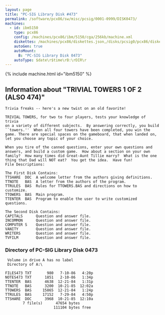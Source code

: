 ```yaml
---
layout: page
title: "PC-SIG Library Disk #473"
permalink: /software/pcx86/sw/misc/pcsig/0001-0999/DISK0473/
machines:
  - id: ibm5150
    type: pcx86
    config: /machines/pcx86/ibm/5150/cga/256kb/machine.xml
    diskettes: /machines/pcx86/diskettes.json,/disks/pcsig0/pcx86/diskettes.json
    autoGen: true
    autoMount:
      B: "PC-SIG Library Disk 0473"
    autoType: $date\r$time\rB:\rDIR\r
---
```


{% include machine.html id="ibm5150" %}

## Information about "TRIVIAL TOWERS 1 OF 2 (ALSO 474)"

    Trivia freaks -- here's a new twist on an old favorite!
    
    TRIVIAL TOWERS, for two to four players, tests your knowledge of trivia
    on a variety of different subjects.  By answering correctly, you build
    ``towers.''  When all four towers have been completed, you win the
    game. There are special spaces on the gameboard, that when landed on,
    let you choose any topic of your choice.
    
    When you tire of the canned questions, enter your own questions and
    answers, and build a custom game.  How about a section on your own
    family?  How many times did Great-Aunt Tillie marry?  What is the one
    thing that Dad will NOT eat?  You get the idea.  Have fun!
    File Descriptions:
    
    The First Disk Contains:
    TTSHARE  DOC  A welcome letter from the authors giving definitions.
    TTNOTE   BAS  A letter from the authors of the program.
    TTRULES  BAS  Rules for TTOWERS.BAS and directions on how to customize.
    TTOWERS  BAS  Main program.
    TTENTER  BAS  Program to enable the user to write customized questions.
    
    The Second Disk Contains:
    CAPITALS      Question and answer file.
    INCOMMON      Question and answer file.
    COMPUTER S    Question and answer file.
    VANITY        Question and answer file.
    WRITERS       Question and answer file.
    TVFILM        Question and answer file.

### Directory of PC-SIG Library Disk 0473

     Volume in drive A has no label
     Directory of A:\

    FILES473 TXT       980   7-10-86   4:20p
    NOTES473 TXT      1851   2-10-86   1:34p
    TTENTER  BAS      4638  12-21-84   1:31p
    TTNOTE   BAS      3200  10-21-85  12:02a
    TTOWERS  BAS     15865  12-21-84   1:24p
    TTRULES  BAS     17152   7-29-84   4:50p
    TTSHARE  DOC      3968  10-21-85  12:10a
            7 file(s)      47654 bytes
                          111104 bytes free
